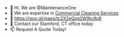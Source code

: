- 👋 Hi, We are @MaintenanceOne
- 👀 We are expertise in <a href="https://www.maintenance-one.com/locations/stamford-ct/">Commercial Cleaning Services</a>
- 🌱 https://goo.gl/maps/tc2X2eQzg2W9tu9u9
- 💞️ Contact our Stamford, CT office today
- 📫 Request A Quote Today!
